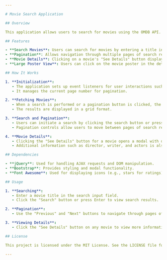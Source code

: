 ```yaml
---

# Movie Search Application

## Overview

This application allows users to search for movies using the OMDB API. It features pagination to navigate through search results, displays detailed movie information in a modal, and provides an option to view a larger version of the movie poster.

## Features

- **Search Movies**: Users can search for movies by entering a title into the search input field.
- **Pagination**: Allows navigation through multiple pages of search results using "Previous" and "Next" buttons.
- **Movie Details**: Clicking on a movie's "See Details" button displays a modal with detailed information about the movie.
- **Large Poster View**: Users can click on the movie poster in the details modal to view it in a larger size.

## How It Works

1. **Initialization**:
   - The application sets up event listeners for user interactions such as searching for movies and navigating through pages.
   - It manages the current page number for pagination.

2. **Fetching Movies**:
   - When a search is performed or a pagination button is clicked, the application sends a request to the OMDB API to retrieve movie data based on the search query and page number.
   - The results are displayed in a grid format.

3. **Search and Pagination**:
   - Users can initiate a search by clicking the search button or pressing Enter. This fetches movies starting from the first page.
   - Pagination controls allow users to move between pages of search results.

4. **Movie Details**:
   - Clicking the "See Details" button for a movie opens a modal with detailed information about the selected movie, including title, year, genre, and plot.
   - Additional information such as director, writer, and actors is also displayed.

## Dependencies

- **jQuery**: Used for handling AJAX requests and DOM manipulation.
- **Bootstrap**: Provides styling and modal functionality.
- **Font Awesome**: Used for displaying icons (e.g., stars for ratings).

## Usage

1. **Searching**:
   - Enter a movie title in the search input field.
   - Click the "Search" button or press Enter to view search results.

2. **Pagination**:
   - Use the "Previous" and "Next" buttons to navigate through pages of search results.

3. **Viewing Details**:
   - Click the "See Details" button on any movie to view more information about it.

## License

This project is licensed under the MIT License. See the LICENSE file for details.

---
```

